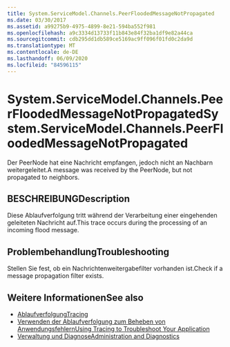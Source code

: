 ```yaml
---
title: System.ServiceModel.Channels.PeerFloodedMessageNotPropagated
ms.date: 03/30/2017
ms.assetid: a99275b9-4975-4899-8e21-594ba552f981
ms.openlocfilehash: a9c3334d13733f11b843e84f32ba1df9e82a44ca
ms.sourcegitcommit: cdb295dd1db589ce5169ac9ff096f01fd0c2da9d
ms.translationtype: MT
ms.contentlocale: de-DE
ms.lasthandoff: 06/09/2020
ms.locfileid: "84596115"
---
```

# <a name="systemservicemodelchannelspeerfloodedmessagenotpropagated"></a><span data-ttu-id="e2e6d-102">System.ServiceModel.Channels.PeerFloodedMessageNotPropagated</span><span class="sxs-lookup"><span data-stu-id="e2e6d-102">System.ServiceModel.Channels.PeerFloodedMessageNotPropagated</span></span>
<span data-ttu-id="e2e6d-103">Der PeerNode hat eine Nachricht empfangen, jedoch nicht an Nachbarn weitergeleitet.</span><span class="sxs-lookup"><span data-stu-id="e2e6d-103">A message was received by the PeerNode, but not propagated to neighbors.</span></span>  
  
## <a name="description"></a><span data-ttu-id="e2e6d-104">BESCHREIBUNG</span><span class="sxs-lookup"><span data-stu-id="e2e6d-104">Description</span></span>  
 <span data-ttu-id="e2e6d-105">Diese Ablaufverfolgung tritt während der Verarbeitung einer eingehenden geleiteten Nachricht auf.</span><span class="sxs-lookup"><span data-stu-id="e2e6d-105">This trace occurs during the processing of an incoming flood message.</span></span>  
  
## <a name="troubleshooting"></a><span data-ttu-id="e2e6d-106">Problembehandlung</span><span class="sxs-lookup"><span data-stu-id="e2e6d-106">Troubleshooting</span></span>  
 <span data-ttu-id="e2e6d-107">Stellen Sie fest, ob ein Nachrichtenweitergabefilter vorhanden ist.</span><span class="sxs-lookup"><span data-stu-id="e2e6d-107">Check if a message propagation filter exists.</span></span>  
  
## <a name="see-also"></a><span data-ttu-id="e2e6d-108">Weitere Informationen</span><span class="sxs-lookup"><span data-stu-id="e2e6d-108">See also</span></span>

- [<span data-ttu-id="e2e6d-109">Ablaufverfolgung</span><span class="sxs-lookup"><span data-stu-id="e2e6d-109">Tracing</span></span>](index.md)
- [<span data-ttu-id="e2e6d-110">Verwenden der Ablaufverfolgung zum Beheben von Anwendungsfehlern</span><span class="sxs-lookup"><span data-stu-id="e2e6d-110">Using Tracing to Troubleshoot Your Application</span></span>](using-tracing-to-troubleshoot-your-application.md)
- [<span data-ttu-id="e2e6d-111">Verwaltung und Diagnose</span><span class="sxs-lookup"><span data-stu-id="e2e6d-111">Administration and Diagnostics</span></span>](../index.md)
